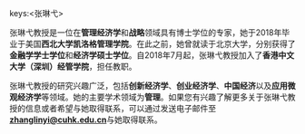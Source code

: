 keys:<张琳弋>


张琳弋教授是一位在**管理经济学**和**战略**领域具有博士学位的专家，她于2018年毕业于美国**西北大学凯洛格管理学院**。在此之前，她曾就读于北京大学，分别获得了**金融学学士学位**和**经济学硕士学位**。自2018年7月起，张琳弋教授加入了**香港中文大学（深圳）经管学院**，担任教职。

张琳弋教授的研究兴趣广泛，包括**创新经济学**、**创业经济学**、**中国经济**以及**应用微观经济学**等领域。她的主要学术领域为**管理**。如果您有兴趣了解更多关于张琳弋教授的信息或者希望与她取得联系，可以通过发送电子邮件至**zhanglinyi@cuhk.edu.cn**与她取得联系。
